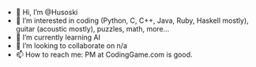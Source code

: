 - 👋 Hi, I’m @Husoski
- 👀 I’m interested in coding (Python, C, C++, Java, Ruby, Haskell mostly), guitar (acoustic mostly), puzzles, math, more...
- 🌱 I’m currently learning AI
- 💞️ I’m looking to collaborate on n/a
- 📫 How to reach me: PM at CodingGame.com is good.

<!---
Husoski/Husoski is a ✨ special ✨ repository because its `README.md` (this file) appears on your GitHub profile.
You can click the Preview link to take a look at your changes.
--->

